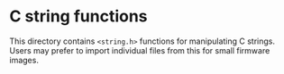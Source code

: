 C string functions
==================

This directory contains `<string.h>` functions for manipulating C strings.
Users may prefer to import individual files from this for small firmware images.
